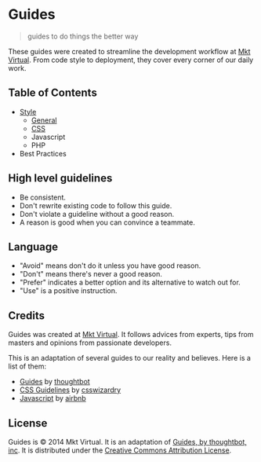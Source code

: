# Guides
> guides to do things the better way

These guides were created to streamline the development workflow at [Mkt Virtual](http://mktvirtual.com.br/). From code style to deployment, they cover every corner of our daily work.

## Table of Contents
- [Style](https://github.com/hugobessaa/guides/tree/master/style)
    - [General](https://github.com/hugobessaa/guides/tree/master/style/general)
    - [CSS](https://github.com/hugobessaa/guides/tree/master/style/CSS)
    - Javascript
    - PHP
- Best Practices

## High level guidelines

- Be consistent.
- Don't rewrite existing code to follow this guide.
- Don't violate a guideline without a good reason.
- A reason is good when you can convince a teammate.

## Language

- "Avoid" means don't do it unless you have good reason.
- "Don't" means there's never a good reason.
- "Prefer" indicates a better option and its alternative to watch out for.
- "Use" is a positive instruction.

## Credits

Guides was created at [Mkt Virtual](http://mktvirtual.com.br/). It follows advices from experts, tips from masters and opinions from passionate developers.

This is an adaptation of several guides to our reality and believes. Here is a list of them:

- [Guides](https://github.com/thoughtbot/guides) by [thoughtbot](https://github.com/thoughtbot)
- [CSS Guidelines](https://github.com/csswizardry/CSS-Guidelines) by [csswizardry](https://github.com/csswizardry)
- [Javascript](https://github.com/airbnb/javascript) by [airbnb](https://github.com/airbnb)

## License

Guides is © 2014 Mkt Virtual. It is an adaptation of [Guides, by thoughtbot, inc](https://github.com/thoughtbot/guides). It is distributed under the [Creative Commons Attribution License](http://creativecommons.org/licenses/by/3.0/).
